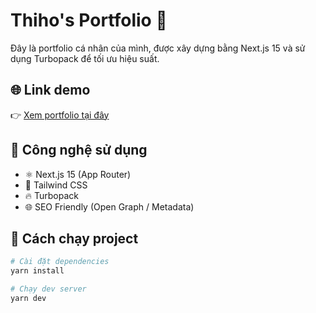 # Thiho's Portfolio 🚀

Đây là portfolio cá nhân của mình, được xây dựng bằng Next.js 15 và sử dụng Turbopack để tối ưu hiệu suất.

## 🌐 Link demo

👉 [Xem portfolio tại đây](https://your-deployed-link.com)

## 🔧 Công nghệ sử dụng

- ⚛️ Next.js 15 (App Router)
- 💨 Tailwind CSS
- 🔥 Turbopack
- 🌐 SEO Friendly (Open Graph / Metadata)

## 🚀 Cách chạy project

```bash
# Cài đặt dependencies
yarn install

# Chạy dev server
yarn dev
